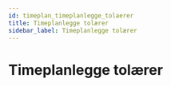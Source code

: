 ```yaml
---
id: timeplan_timeplanlegge_tolaerer
title: Timeplanlegge tolærer
sidebar_label: Timeplanlegge tolærer
---
```


# Timeplanlegge tolærer